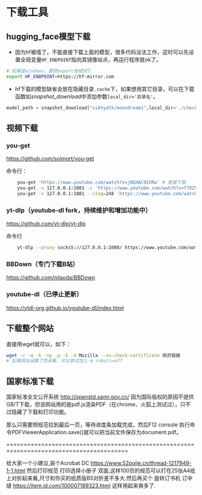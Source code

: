 # 下载工具

## hugging_face模型下载
- 因为hf被墙了，不能直接下载上面的模型，很多代码没法工作，这时可以先设置全局变量`HF_ENDPOINT`指向其镜像站点，再运行程序就ok了。
```sh
# 如果是windows，要把export改成SET
export HF_ENDPOINT=https://hf-mirror.com
```
- hf下载的模型缺省会放在隐藏目录`.cache`下，如果想用其它目录，可以在下载函数如*snapshot_download*中添加参数`local_dir='目录名'`。
```python
model_path = snapshot_download("vikhyatk/moondream1",local_dir='./checkpoints')
```

## 视频下载

### you-get

https://github.com/soimort/you-get

命令行：
```sh
    you-get 'https://www.youtube.com/watch?v=jNQXAC9IVRw' # 直接下载
    you-get -x 127.0.0.1:1081 -i 'https://www.youtube.com/watch?v=f78ZVLVdO0A' # -x 后面接https proxy，-i 列出可能的清晰度选项及其itag
    you-get -x 127.0.0.1:1081 --itag=248 'https://www.youtube.com/watch?v=f78ZVLVdO0A' # 下载选定itag的视频版本
```

### yt-dlp（youtube-dl fork，持续维护和增加功能中）

https://github.com/yt-dlp/yt-dlp

命令行
```sh
    yt-dlp --proxy socks5://127.0.0.1:1080/ https://www.youtube.com/watch?v=f78ZVLVdO0A
```

### BBDown（专门下载B站）

https://github.com/nilaoda/BBDown


### youtube-dl（已停止更新）

https://ytdl-org.github.io/youtube-dl/index.html

## 下载整个网站
直接用wget就可以，如下：
```sh
wget -c -m -k -np -p -E -U Mozilla --no-check-certificate 网页链接
# 如果网站设置了防采集，可以尝试加上-e robots=off 
```

## 国家标准下载

国家标准全文公开系统 http://openstd.samr.gov.cn/  因为国际版权的原因不提供GB/T下载，但该网站用的是pdf.js渲染PDF（在chrome、火狐上测试过），只不过隐藏了下载和打印功能。

那么只需要把规范拉到最后一页，等待进度条加载完成，然后F12 console 执行命令PDFViewerApplication.save()就可以把当前文件保存为document.pdf。


=========================================================================================

给大家一个小建议,装个Acrobat DC https://www.52pojie.cn/thread-1217949-1-1.html 然后打印规范 打印选择小册子 双面,这样100页的规范可以打在25张A4纸上对折起来看,尺寸和你买的纸质版B5对折差不多大.然后再买个  旋转订书机 订中缝 https://item.jd.com/100007189323.html
这样用起来爽多了.

